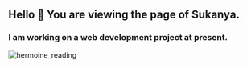 ## Hello 👋 You are viewing the page of Sukanya.

### I am working on a web development project at present. 



![hermoine_reading](https://user-images.githubusercontent.com/54338670/92662945-932e8500-f2c5-11ea-8114-49e7392f1d75.gif)




